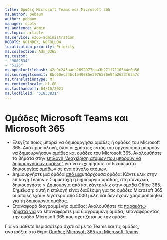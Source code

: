 ```yaml
---
title: Ομάδες Microsoft Teams και Microsoft 365
ms.author: pebaum
author: pebaum
manager: scotv
ms.audience: Admin
ms.topic: article
ms.service: o365-administration
ROBOTS: NOINDEX, NOFOLLOW
localization_priority: Priority
ms.collection: Adm_O365
ms.custom:
- "9002534"
- "5126"
ms.openlocfilehash: 42c9c243aaeb2692977caa3b271f7110544c0a56
ms.sourcegitcommit: 8bc60ec34bc1e40685e3976576e04a2623f63a7c
ms.translationtype: MT
ms.contentlocale: el-GR
ms.lasthandoff: 04/15/2021
ms.locfileid: "51833831"
---
```

# <a name="microsoft-teams-and-microsoft-365-groups"></a>Ομάδες Microsoft Teams και Microsoft 365

- Ελέγξτε ποιος μπορεί να δημιουργήσει ομάδες ή ομάδες του Microsoft 365: Από προεπιλογή, όλοι οι χρήστες εντός του οργανισμού μπορούν να δημιουργήσουν ομάδες και ομάδες του Microsoft 365. Ακολουθήστε τα βήματα στην [επιλογή "Διαχείριση ατόμων που μπορούν να δημιουργήσουν ομάδες"](https://support.office.com/article/4c46c8cb-17d0-44b5-9776-005fced8e618) για να εκχωρήσετε τα δικαιώματα δημιουργίας ομάδων σε ένα σύνολο ατόμων.
- Δημιουργήστε μια ομάδα  [από μια](https://support.microsoft.com/office/24ec428e-40d7-4a1a-ab87-29be7d145865)υπάρχουσα ομάδα: Κάντε κλικ στην επιλογή Teams > Συμμετοχή ή δημιουργία ομάδας, στη συνέχεια, δημιουργήστε > Δημιουργία από και κάντε κλικ στην ομάδα Office 365. Σημείωση: αυτή η επιλογή είναι διαθέσιμη για τις ομάδες Microsoft 365 οι οποίες έχουν λιγότερα από 5000 μέλη και δεν έχουν χρησιμοποιηθεί για τη δημιουργία ομάδας.
- Επαναφορά διαγραμμένης ομάδας: Ακολουθήστε τα [παρακάτω βήματα για](https://docs.microsoft.com/microsoftteams/archive-or-delete-a-team#restore-a-deleted-team) να επαναφέρετε μια διαγραμμένη ομάδα, επαναφέροντας την ομάδα Microsoft 365 που σχετίζεται με την ομάδα.

Για να μάθετε περισσότερα σχετικά με το Teams και τις ομάδες, ανατρέξτε στο θέμα [Ομάδες Microsoft 365 και Microsoft Teams](https://docs.microsoft.com/microsoftteams/office-365-groups).
